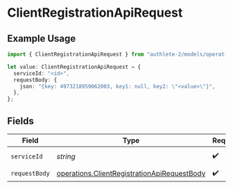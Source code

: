 # ClientRegistrationApiRequest

## Example Usage

```typescript
import { ClientRegistrationApiRequest } from "authlete-2/models/operations";

let value: ClientRegistrationApiRequest = {
  serviceId: "<id>",
  requestBody: {
    json: "{key: 4973218959062003, key1: null, key2: \"<value>\"}",
  },
};
```

## Fields

| Field                                                                                                      | Type                                                                                                       | Required                                                                                                   | Description                                                                                                |
| ---------------------------------------------------------------------------------------------------------- | ---------------------------------------------------------------------------------------------------------- | ---------------------------------------------------------------------------------------------------------- | ---------------------------------------------------------------------------------------------------------- |
| `serviceId`                                                                                                | *string*                                                                                                   | :heavy_check_mark:                                                                                         | A service ID.                                                                                              |
| `requestBody`                                                                                              | [operations.ClientRegistrationApiRequestBody](../../models/operations/clientregistrationapirequestbody.md) | :heavy_check_mark:                                                                                         | N/A                                                                                                        |